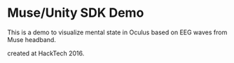 Muse/Unity SDK Demo
========
This is a demo to visualize mental state in Oculus based on EEG waves from Muse headband.

created at HackTech 2016.
